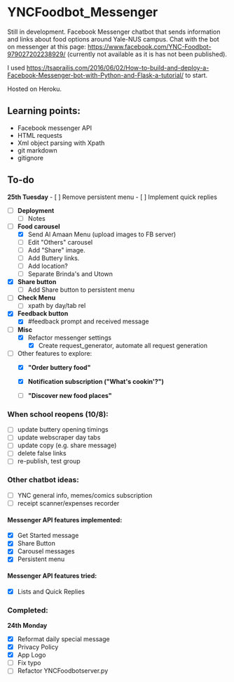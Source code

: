 # YNCFoodbot_Messenger
Still in development.
Facebook Messenger chatbot that sends information and links about food options around Yale-NUS campus. 
Chat with the bot on messenger at this page: https://www.facebook.com/YNC-Foodbot-979027202238929/ (currently not available as it is has not been published). 

I used https://tsaprailis.com/2016/06/02/How-to-build-and-deploy-a-Facebook-Messenger-bot-with-Python-and-Flask-a-tutorial/ to start. 

Hosted on Heroku. 

## Learning points:

- Facebook messenger API
- HTML requests
- Xml object parsing with Xpath
- git markdown
- gitignore

## To-do

**25th Tuesday**
    - [ ] Remove persistent menu
    - [ ] Implement quick replies


- [ ] **Deployment**
    - [ ] Notes

- [ ] **Food carousel**
    - [X] Send Al Amaan Menu (upload images to FB server)
    - [ ] Edit "Others" carousel
    - [ ] Add "Share" image.
    - [ ] Add Buttery links.
    - [ ] Add location?
    - [ ] Separate Brinda's and Utown

- [X] **Share button**
    - [ ] Add Share button to persistent menu

- [ ] **Check Menu**
    - [ ] xpath by day/tab rel

- [X] **Feedback button**
    - [X] #feedback prompt and received message

- [ ] **Misc**
    - [X] Refactor messenger settings
        - [X] Create request_generator, automate all request generation

- [ ] Other features to explore:
    - [X] **"Order buttery food"**
    - [X] **Notification subscription ("What's cookin'?")**
    - [ ] **"Discover new food places"**


### When school reopens (10/8):

- [ ] update buttery opening timings
- [ ] update webscraper day tabs
- [ ] update copy (e.g. share message)
- [ ] delete false links
- [ ] re-publish, test group

### Other chatbot ideas:
- [ ] YNC general info, memes/comics subscription
- [ ] receipt scanner/expenses recorder

#### Messenger API features implemented:
- [X] Get Started message
- [X] Share Button
- [X] Carousel messages
- [X] Persistent menu

#### Messenger API features tried:
- [X] Lists and Quick Replies


### Completed:

**24th Monday**
- [X] Reformat daily special message
- [X] Privacy Policy
- [X] App Logo
- [ ] Fix typo
- [ ] Refactor YNCFoodbotserver.py